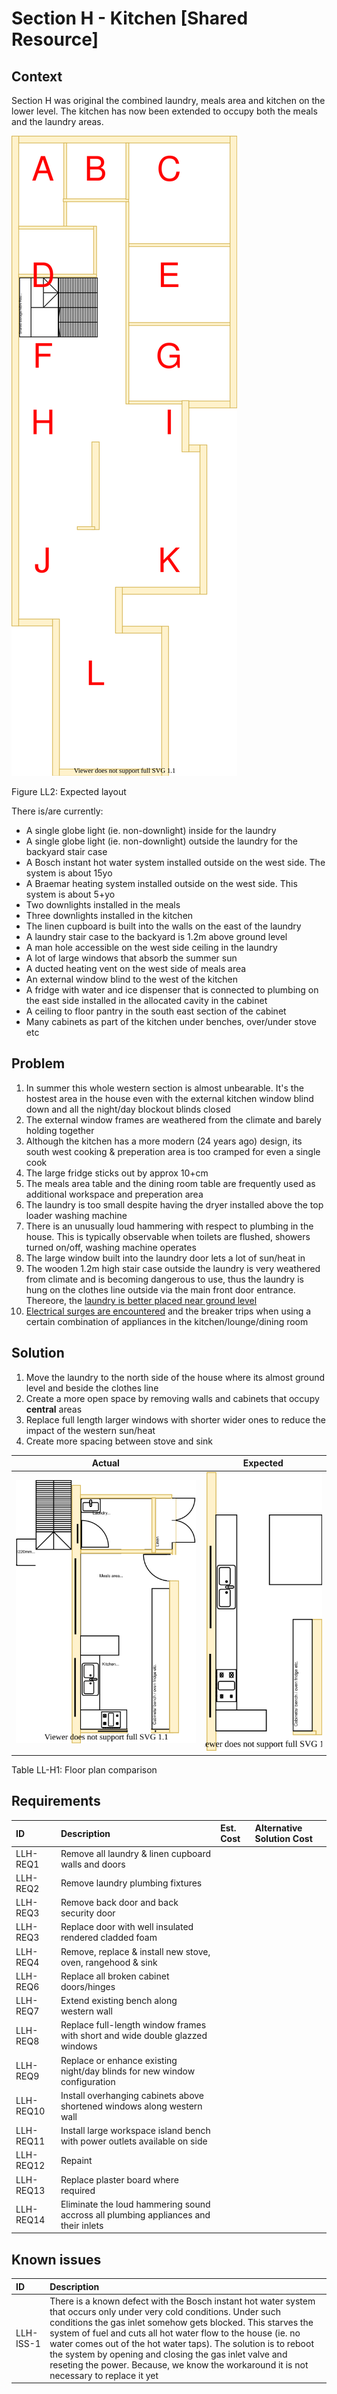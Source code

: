 # Section H - Kitchen [Shared Resource]

## Context

Section H was original the combined laundry, meals area and kitchen on the lower level. The kitchen has now been extended to occupy both the meals and the laundry areas.

![TO-BE lower-level diagram](Lower-Level-TO-BE-sections.svg)

Figure LL2: Expected layout

There is/are currently:
* A single globe light (ie. non-downlight) inside for the laundry
* A single globe light (ie. non-downlight) outside the laundry for the backyard stair case
* A Bosch instant hot water system installed outside on the west side. The system is about 15yo 
* A Braemar heating system installed outside on the west side. This system is about 5+yo 
* Two downlights installed in the meals
* Three downlights installed in the kitchen
* The linen cupboard is built into the walls on the east of the laundry
* A laundry stair case to the backyard is 1.2m above ground level 
* A man hole accessible on the west side ceiling in the laundry
* A lot of large windows that absorb the summer sun
* A ducted heating vent on the west side of meals area 
* An external window blind to the west of the kitchen
* A fridge with water and ice dispenser that is connected to plumbing on the east side installed in the allocated cavity in the cabinet
* A ceiling to floor pantry in the south east section of the cabinet
* Many cabinets as part of the kitchen under benches, over/under stove etc


## Problem

1. In summer this whole western section is almost unbearable. It's the hostest area in the house even with the external kitchen window blind down and all the night/day blockout blinds closed
2. The external window frames are weathered from the climate and barely holding together
3. Although the kitchen has a more modern (24 years ago) design, its south west cooking & preperation area is too cramped for even a single cook
4. The large fridge sticks out by approx 10+cm 
5. The meals area table and the dining room table are frequently used as additional workspace and preperation area
6. The laundry is too small despite having the dryer installed above the top loader washing machine
7. There is an unusually loud hammering with respect to plumbing in the house. This is typically observable when toilets are flushed, showers turned on/off, washing machine operates
8. The large window built into the laundry door lets a lot of sun/heat in
9. The wooden 1.2m high stair case outside the laundry is very weathered from climate and is becoming dangerous to use, thus the laundry is hung on the clothes line outside via the main front door entrance. Thereore, the [laundry is better placed near ground level](./section-A-requirements.md)
10. [Electrical surges are encountered](./section-I-requirements.md) and the breaker trips when using a certain combination of appliances in the kitchen/lounge/dining room


## Solution

1. Move the laundry to the north side of the house where its almost ground level and beside the clothes line
2. Create a more open space by removing walls and cabinets that occupy **central** areas
3. Replace full length larger windows with shorter wider ones to reduce the impact of the western sun/heat
4. Create more spacing between stove and sink

|Actual|Expected|
|:---:|:---:|
|![AS-IS lower-level Section H diagram](Lower-Level-AS-IS-section-H.svg)|![TO-BE lower-level Section H diagram](Lower-Level-TO-BE-section-H.svg)|

Table LL-H1: Floor plan comparison


## Requirements

|ID|Description|Est. Cost|Alternative Solution Cost|
|:---|:---|:---|:---|
|LLH-REQ1|Remove all laundry & linen cupboard walls and doors|||
|LLH-REQ2|Remove laundry plumbing fixtures|||
|LLH-REQ3|Remove back door and back security door|||
|LLH-REQ3|Replace door with well insulated rendered cladded foam|||
|LLH-REQ4|Remove, replace & install new stove, oven, rangehood & sink|||
|LLH-REQ6|Replace all broken cabinet doors/hinges|||
|LLH-REQ7|Extend existing bench along western wall|||
|LLH-REQ8|Replace full-length window frames with short and wide double glazzed windows|||
|LLH-REQ9|Replace or enhance existing night/day blinds for new window configuration|||
|LLH-REQ10|Install overhanging cabinets above shortened windows along western wall|||
|LLH-REQ11|Install large workspace island bench with power outlets available on side|||
|LLH-REQ12|Repaint|||
|LLH-REQ13|Replace plaster board where required|||
|LLH-REQ14|Eliminate the loud hammering sound accross all plumbing appliances and their inlets|||

## Known issues

|ID|Description|
|:---|:---|
|LLH-ISS-1|There is a known defect with the Bosch instant hot water system that occurs only under very cold conditions. Under such conditions the gas inlet somehow gets blocked. This starves the system of fuel and cuts all hot water flow to the house (ie. no water comes out of the hot water taps). The solution is to reboot the system by opening and closing the gas inlet valve and reseting the power. Because, we know the workaround it is not necessary to replace it yet|
